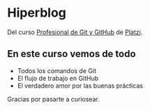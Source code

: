 # Hiperblog

Del curso [Profesional de Git y GitHub](https://platzi.com/clases/git-github/ "Profesional de Git y GitHub") de [Platzi](https://platzi.com/home "Platzi").

## En este curso vemos de todo
* Todos los comandos de Git
* El flujo de trabajo en GitHub
* El verdadero amor por las buenas prácticas

Gracias por pasarte a curiosear.
